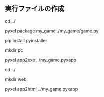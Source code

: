 ## 実行ファイルの作成
<p>cd ../</p>
<p>pyxel package my_game ./my_game/game.py</p>
<p>pip install pyinstaller</p>
<p> mkdir pc</p>
<p>pyxel app2exe ../my_game.pyxapp</p>
<p>cd ../</p>
<p>mkdir web</p>
<p>pyxel app2html ../my_game.pyxapp</p>


